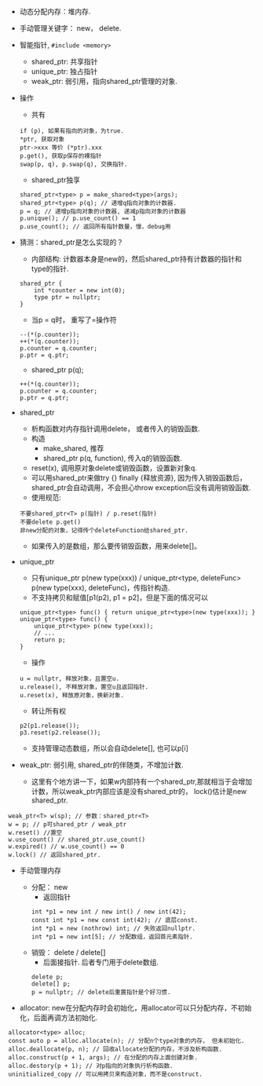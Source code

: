 - 动态分配内存：堆内存.
- 手动管理关键字： new， delete.
- 智能指针, `#include <memory>`
    - shared_ptr: 共享指针
    - unique_ptr: 独占指针
    - weak_ptr: 弱引用，指向shared_ptr管理的对象.
- 操作
    - 共有
    ```
    if (p), 如果有指向的对象，为true.
    *ptr, 获取对象
    ptr->xxx 等价 (*ptr).xxx
    p.get(), 获取p保存的裸指针
    swap(p, q), p.swap(q), 交换指针.
    ```
    - shared_ptr独享
    ```
    shared_ptr<type> p = make_shared<type>(args);
    shared_ptr<type> p(q); // 递增q指向对象的计数器.
    p = q; // 递增p指向对象的计数器, 递减p指向对象的计数器
    p.unique(); // p.use_count() == 1
    p.use_count(); // 返回所有指针数量，慢，debug用
    ``` 

- 猜测：shared_ptr是怎么实现的？
    - 内部结构: 计数器本身是new的，然后shared_ptr持有计数器的指针和type的指针.
    ```
    shared_ptr {
        int *counter = new int(0);
        type ptr = nullptr;
    }
    ```
    - 当p = q时， 重写了=操作符
    ```
    --(*(p.counter));
    ++(*(q.counter));
    p.counter = q.counter;
    p.ptr = q.ptr;
    ```
    - shared_ptr<type> p(q);
    ```
    ++(*(q.counter));
    p.counter = q.counter;
    p.ptr = q.ptr;
    ```

- shared_ptr
    - 析构函数对内存指针调用delete， 或者传入的销毁函数.
    - 构造
        - make_shared, 推荐
        - shared_ptr<T> p(q, function), 传入q的销毁函数.
    - reset(x), 调用原对象delete或销毁函数，设置新对象q.
    - 可以用shared_ptr来做try {} finally {释放资源}, 因为传入销毁函数后，shared_ptr会自动调用，不会担心throw exception后没有调用销毁函数.
    - 使用规范:
    ```
    不要shared_ptr<T> p(指针) / p.reset(指针)
    不要delete p.get()
    非new分配的对象，记得传个deleteFunction给shared_ptr.
    ```
    - 如果传入的是数组，那么要传销毁函数，用来delete[]。

- unique_ptr
    - 只有unique_ptr<type> p(new type(xxx)) / unique_ptr<type, deleteFunc> p(new type(xxx), deleteFunc)，传指针构造.
    - 不支持拷贝和赋值[p1(p2), p1 = p2]，但是下面的情况可以
    ```
    unique_ptr<type> func() { return unique_ptr<type>(new type(xxx)); }
    unique_ptr<type> func() { 
        unique_ptr<type> p(new type(xxx));
        // ...
        return p;
    }
    ```
    - 操作
    ```
    u = nullptr, 释放对象，且置空u.
    u.release(), 不释放对象，置空u且返回指针.
    u.reset(x), 释放原对象，换新对象.
    ```
    - 转让所有权
    ```
    p2(p1.release());
    p3.reset(p2.release());
    ```
    - 支持管理动态数组，所以会自动delete[], 也可以p[i]

- weak_ptr: 弱引用, shared_ptr的伴随类，不增加计数.
    - 这里有个地方讲一下，如果w内部持有一个shared_ptr,那就相当于会增加计数，所以weak_ptr内部应该是没有shared_ptr的， lock()估计是new shared_ptr.
```
weak_ptr<T> w(sp); // 参数：shared_ptr<T>
w = p; // p可shared_ptr / weak_ptr
w.reset() //置空
w.use_count() // shared_ptr.use_count()
w.expired() // w.use_count() == 0
w.lock() // 返回shared_ptr.
```

- 手动管理内存
    - 分配： new
        - 返回指针
        ```
        int *p1 = new int / new int() / new int(42);
        const int *p1 = new const int(42); // 底层const.
        int *p1 = new (nothrow) int; // 失败返回nullptr.
        int *p1 = new int[5]; // 分配数组，返回首元素指针.
        ```
    - 销毁： delete / delete[]
        - 后面接指针. 后者专门用于delete数组.
        ```
        delete p;
        delete[] p;
        p = nullptr; // delete后重置指针是个好习惯.
        ```
      
- allocator: new在分配内存时会初始化，用allocator可以只分配内存，不初始化，后面再调方法初始化.
```
allocator<type> alloc;
const auto p = alloc.allocate(n); // 分配n个type对象的内存， 但未初始化.
alloc.deallocate(p, n); // 回收allocate分配的内存，不涉及析构函数.
alloc.construct(p + 1, args); // 在分配的内存上面创建对象.
alloc.destory(p + 1); // 对p指向的对象执行析构函数.
uninitialized_copy // 可以用拷贝来构造对象，而不是construct.
```